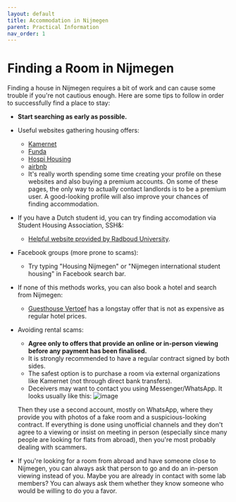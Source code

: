 ```yaml
---
layout: default
title: Accommodation in Nijmegen
parent: Practical Information
nav_order: 1
---
```


# Finding a Room in Nijmegen

Finding a house in Nijmegen requires a bit of work and can cause some trouble if you're not cautious enough.
Here are some tips to follow in order to successfully find a place to stay:

* **Start searching as early as possible.**

* Useful websites gathering housing offers:
  * [Kamernet](https://kamernet.nl/?utm_source=google&utm_medium=cpc-brand&utm_campaign=13045522230&utm_content=520641919838&utm_term=kamernet&gad_source=1&gclid=Cj0KCQjw-uK0BhC0ARIsANQtgGPUA8qN6zm0wrBDVyGXvnNbmcT6Qdik2Hy-6htxn_axkKz6ruvf6ckaAmqhEALw_wcB)
  * [Funda](https://www.funda.nl/)
  * [Hospi Housing](https://hospihousing.com/gb/)
  * [airbnb](https://www.airbnb.nl/)
  * It's really worth spending some time creating your profile on these websites and also buying a premium accounts.
    On some of these pages, the only way to actually contact landlords is to be a premium user.
    A good-looking profile will also improve your chances of finding accommodation.
 
* If you have a Dutch student id, you can try finding accomodation via Student Housing Association, SSH&:
  * [Helpful website provided by Radboud University](https://www.ru.nl/en/students/new-students/student-accommodation).

* Facebook groups (more prone to scams):
  * Try typing "Housing Nijmegen" or "Nijmegen international student housing" in Facebook search bar.

* If none of this methods works, you can also book a hotel and search from Nijmegen:
  * [Guesthouse Vertoef](https://www.guesthousevertoef.com/en/) has a longstay offer that is not as expensive as regular hotel prices.

* Avoiding rental scams:
  * **Agree only to offers that provide an online or in-person viewing before any payment has been finalised.**
  * It is strongly recommended to have a regular contract signed by both sides.
  * The safest option is to purchase a room via external organizations like Kamernet (not through direct bank transfers).
  * Deceivers may want to contact you using Messenger/WhatsApp. It looks usually like this:
  ![image](https://github.com/user-attachments/assets/6ac7a0e4-4a2f-4a32-974f-bf9fa5c4e179)

  Then they use a second account, mostly on WhatsApp, where they provide you with photos of a fake room and a suspicious-looking contract.
  If everything is done using unofficial channels and they don't agree to a viewing or insist on meeting in person
  (especially since many people are looking for flats from abroad), then you're most probably dealing with scammers.

* If you're looking for a room from abroad and have someone close to Nijmegen, you can always ask that person to go and do an in-person viewing instead of you.
  Maybe you are already in contact with some lab members? You can always ask them whether they know someone who would be willing to do you a favor.
